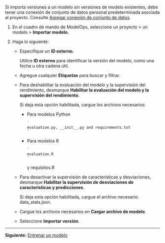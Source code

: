 Si importa versiones a un modelo sin versiones de modelo existentes, debe tener una conexión de conjunto de datos personal predeterminada asociada al proyecto. Consulte [Agregar conexión de conjunto de datos](vpe1725389258480.md).

1.  En el cuadro de mando de ModelOps, seleccione un proyecto \> un modelo \> **Importar modelo**.

2.  Haga lo siguiente:

    -   Especifique un **ID externo**.

        Utilice **ID externo** para identificar la versión del modelo, como una fecha u otra cadena útil.

    -   Agregue cualquier **Etiquetas** para buscar y filtrar.

    -   Para deshabilitar la evaluación del modelo y la supervisión del rendimiento, desmarque **Habilitar la evaluación del modelo y la supervisión del rendimiento**.

        Si deja esta opción habilitada, cargue los archivos necesarios:

        -   Para modelos Python

                `
                evaluation.py, __init__.py and requirements.txt
                `

        -   Para modelos R

                `
                evaluation.R
                `

            y requisitos.R

    -   Para desactivar la supervisión de características y desviaciones, desmarque **Habilitar la supervisión de desviaciones de características y predicciones**.

        Si deja esta opción habilitada, cargue el archivo necesario: data\_stats.json.

    -   Cargue los archivos necesarios en **Cargar archivo de modelo**.

    -   Seleccione **Importar versión**.

------------------------------------------------------------------------

**Siguiente:** [Entrenar un modelo](etl1725408512818.md)
